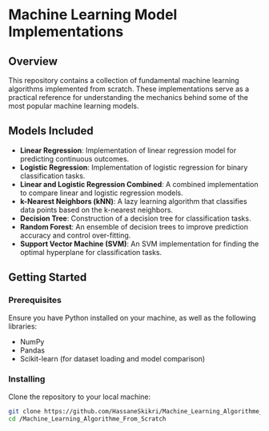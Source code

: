 # Machine Learning Model Implementations

## Overview
This repository contains a collection of fundamental machine learning algorithms implemented from scratch. These implementations serve as a practical reference for understanding the mechanics behind some of the most popular machine learning models.

## Models Included
- **Linear Regression**: Implementation of linear regression model for predicting continuous outcomes.
- **Logistic Regression**: Implementation of logistic regression for binary classification tasks.
- **Linear and Logistic Regression Combined**: A combined implementation to compare linear and logistic regression models.
- **k-Nearest Neighbors (kNN)**: A lazy learning algorithm that classifies data points based on the k-nearest neighbors.
- **Decision Tree**: Construction of a decision tree for classification tasks.
- **Random Forest**: An ensemble of decision trees to improve prediction accuracy and control over-fitting.
- **Support Vector Machine (SVM)**: An SVM implementation for finding the optimal hyperplane for classification tasks.

## Getting Started

### Prerequisites
Ensure you have Python installed on your machine, as well as the following libraries:
- NumPy
- Pandas
- Scikit-learn (for dataset loading and model comparison)

### Installing
Clone the repository to your local machine:
```bash
git clone https://github.com/HassaneSkikri/Machine_Learning_Algorithme_From_Scratch.git
cd /Machine_Learning_Algorithme_From_Scratch
